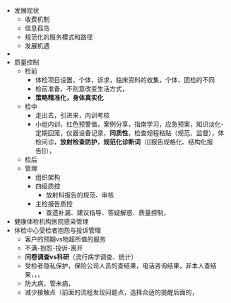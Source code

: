 - 发展现状
	- 收费机制
	- 信息孤岛
	- 规范化的服务模式和路径
	- 发展机遇
-
- 质量控制
	- 检前
		- 体检项目设置，个体，诉求，临床资料的收集，个体、团检的不同
		- 检前准备，不刻意改变生活方式，
		- **策略精准化，身体真实化**
	- 检中
		- 走出去，引进来，内训考核
		- 小组内训，红色预警值，案例分享，指南学习，应急预案，知识淡化-定期回笼，仪器设备记录，**同质性**，检查规程粘贴（规范、监督），体检问诊，**放射检查防护**，**规范化诊断词**（[[报告规格化、结构化报告]]），
	- 检后
	- 管理
		- 组织架构
		- 四级质控
			- 放射科报告的规范、审核
		- 主检报告质控
			- 查遗补漏、建议指导、答疑解惑、质量控制，
- 健康体检机构医院感染管理
- 体检中心受检者抱怨与投诉管理
	- 客户的预期vs物超所值的服务
	- 不满-抱怨-投诉-离开
	- **问卷调查vs科研**（流行病学调查、统计）
	- 受检者隐私保护，保险公司人员的查结果，电话咨询结果，非本人查结果，，，
	- 防大病，管未病，
	- 减少接触点（前面的流程发现问题点，选择合适的提醒后面的，